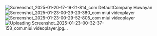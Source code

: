 ![Screenshot_2025-01-20-17-19-21-814_com DefaultCompany Huwayan](https://github.com/user-attachments/assets/4aeb73a2-2dc4-4312-8cec-96aa2777d992)
![Screenshot_2025-01-23-00-29-23-380_com miui videoplayer](https://github.com/user-attachments/assets/06cf29c5-1ac4-40e7-a606-f37ca5678edb)
![Screenshot_2025-01-23-00-29-52-805_com miui videoplayer](https://github.com/user-attachments/assets/3b93eba3-8b21-4987-942c-4647c0eae4a1)
![Uploading Screenshot_2025-01-23-00-32-37-158_com.miui.videoplayer.jpg…]()
